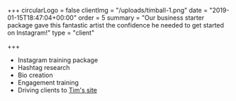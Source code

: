 +++
circularLogo = false
clientImg = "/uploads/timball-1.png"
date = "2019-01-15T18:47:04+00:00"
order = 5
summary = "Our business starter package gave this fantastic artist the confidence he needed to get started on Instagram!"
type = "client"

+++
* Instagram training package
* Hashtag research
* Bio creation 
* Engagement training
* Driving clients to [Tim's site](https://timballpaintings.com/)